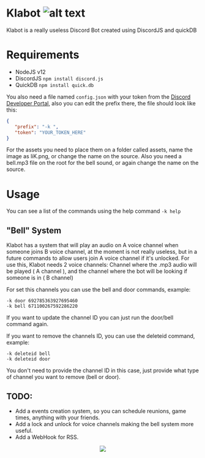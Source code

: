 # Klabot  ![alt text](https://i.imgur.com/cbEmj2G.png)

Klabot is a really useless Discord Bot created using DiscordJS and quickDB


# Requirements
  - NodeJS v12
  - DiscordJS `npm install discord.js`
  - QuickDB   `npm install quick.db`
 
 You also need a file named `config.json` with your token from the [Discord Developer Portal](https://discordjs.guide/preparations/setting-up-a-bot-application.html#creating-your-bot), also you can edit the prefix there, the file should look like this:
 ```json
 {
	"prefix": "-k ",
	"token": "YOUR_TOKEN_HERE"
}
```

For the assets you need to place them on a folder called assets, name the image as liK.png, or change the name on the source.
Also you need a bell.mp3 file on the root for the bell sound, or again change the name on the source.
# Usage 
You can see a list of the commands using the help command `-k help`

## "Bell" System
Klabot has a system that will play an audio on A voice channel when someone joins B voice channel, at the moment is not really useless, but in a future commands to 
allow users join A voice channel  if it's unlocked.
For use this, Klabot needs 2 voice channels: Channel where the .mp3 audio will be played ( A channel ),
                                             and the channel where the bot will be looking if someone is in ( B channel)
                                             
For set this channels you can use the bell and door commands, example:
 ```
 -k door 692785363927695460
 -k bell 671100267592286220
 ```
 If you want to update the channel ID you can just run the door/bell command again.
 
 If you want to remove the channels ID, you can use the deleteid command, example:
 ```
 -k deleteid bell
 -k deleteid door
 ```
 You don't need to provide the channel ID in this case, just provide what type of channel you want to remove (bell or door). 
 
 ## TODO:
 - Add a events creation system, so you can schedule reunions, game times, anything with your friends.
 - Add a lock and unlock for voice channels making the bell system more useful.
 - Add a WebHook for RSS.
 
 
 
 <p align=center>
 <img src="https://i.imgur.com/b6aCKA2.png"/>
 </p>

